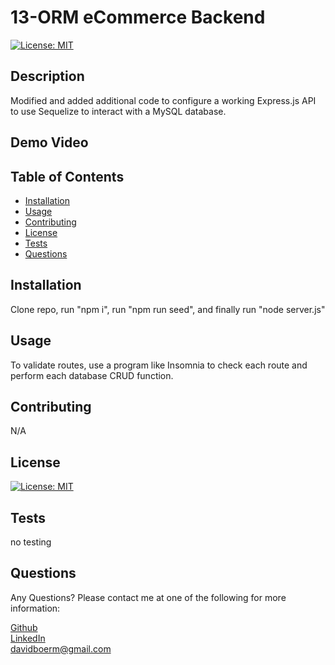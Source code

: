 # 13-ORM eCommerce Backend

[![License: MIT](https://img.shields.io/badge/License-MIT-blue)](https://opensource.org/licenses/MIT)

## Description
  Modified and added additional code to configure a working Express.js API to use Sequelize to interact with a MySQL database.
## Demo Video

## Table of Contents
- [Installation](#installation)
- [Usage](#usage)
- [Contributing](#contributing)
- [License](#license)
- [Tests](#test)
- [Questions](#questions)
## Installation
  Clone repo, run "npm i", run "npm run seed", and finally run "node server.js"
## Usage
  To validate routes, use a program like Insomnia to check each route and perform each database CRUD function.
## Contributing
  N/A

## License
[![License: MIT](https://img.shields.io/badge/License-MIT-blue)](https://opensource.org/licenses/MIT)

## Tests
  no testing
## Questions
  Any Questions? Please contact me at one of the following for more information:

  [Github](https://github.com/davidboerm)  
  [LinkedIn](https://www.linkedin.com/in/davidboerm/)  
  [davidboerm@gmail.com](mailto:davidboerm@gmail.com)
